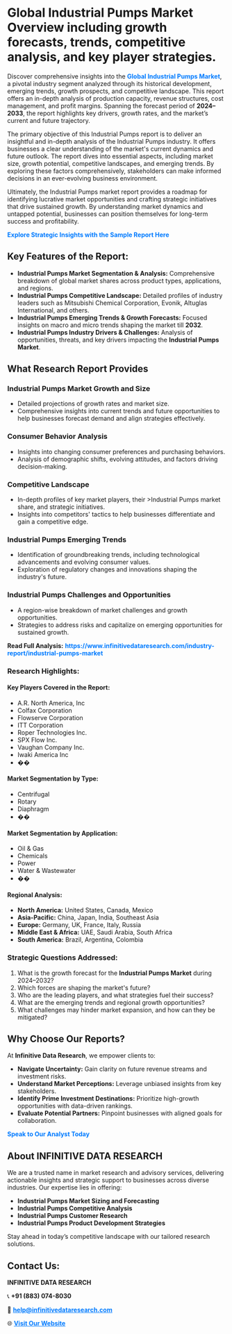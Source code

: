 <h1>Global Industrial Pumps Market Overview including growth forecasts, trends, competitive analysis, and key player strategies.</h1>
<p>
Discover comprehensive insights into the 
<a href="https://www.infinitivedataresearch.com/industry-report/industrial-pumps-market" rel="dofollow" style="color: #007BFF; text-decoration: none;"><strong>Global Industrial Pumps Market</strong></a>, a pivotal industry segment analyzed through its historical development, emerging trends, growth prospects, and competitive landscape. This report offers an in-depth analysis of production capacity, revenue structures, cost management, and profit margins. Spanning the forecast period of <strong>2024–2033</strong>, the report highlights key drivers, growth rates, and the market’s current and future trajectory.
</p>
<p>
The primary objective of this Industrial Pumps report is to deliver an insightful and in-depth analysis of the Industrial Pumps industry. It offers businesses a clear understanding of the market's current dynamics and future outlook. The report dives into essential aspects, including market size, growth potential, competitive landscapes, and emerging trends. By exploring these factors comprehensively, stakeholders can make informed decisions in an ever-evolving business environment.
</p>
<p>
Ultimately, the Industrial Pumps market report provides a roadmap for identifying lucrative market opportunities and crafting strategic initiatives that drive sustained growth. By understanding market dynamics and untapped potential, businesses can position themselves for long-term success and profitability.
</p>
<p>
<a href="https://www.infinitivedataresearch.com/request-sample/reportId=104514" style="color: #007BFF; text-decoration: none;"><strong>Explore Strategic Insights with the Sample Report Here</strong></a>
</p>

<h2>Key Features of the Report:</h2>
<ul>
<li><strong>Industrial Pumps Market Segmentation & Analysis:</strong> Comprehensive breakdown of global market shares across product types, applications, and regions.</li>
<li><strong>Industrial Pumps Competitive Landscape:</strong> Detailed profiles of industry leaders such as Mitsubishi Chemical Corporation, Evonik, Altuglas International, and others.</li>
<li><strong>Industrial Pumps Emerging Trends & Growth Forecasts:</strong> Focused insights on macro and micro trends shaping the market till <strong>2032</strong>.</li>
<li><strong>Industrial Pumps Industry Drivers & Challenges:</strong> Analysis of opportunities, threats, and key drivers impacting the <strong>Industrial Pumps Market</strong>.</li>
</ul>

<h2>What Research Report Provides</h2>
<h3>Industrial Pumps Market Growth and Size</h3>
<ul>
<li>Detailed projections of growth rates and market size.</li>
<li>Comprehensive insights into current trends and future opportunities to help businesses forecast demand and align strategies effectively.</li>
</ul>

<h3>Consumer Behavior Analysis</h3>
<ul>
<li>Insights into changing consumer preferences and purchasing behaviors.</li>
<li>Analysis of demographic shifts, evolving attitudes, and factors driving decision-making.</li>
</ul>

<h3>Competitive Landscape</h3>
<ul>
<li>In-depth profiles of key market players, their >Industrial Pumps market share, and strategic initiatives.</li>
<li>Insights into competitors' tactics to help businesses differentiate and gain a competitive edge.</li>
</ul>

<h3>Industrial Pumps Emerging Trends</h3>
<ul>
<li>Identification of groundbreaking trends, including technological advancements and evolving consumer values.</li>
<li>Exploration of regulatory changes and innovations shaping the industry's future.</li>
</ul>

<h3>Industrial Pumps Challenges and Opportunities</h3>
<ul>
<li>A region-wise breakdown of market challenges and growth opportunities.</li>
<li>Strategies to address risks and capitalize on emerging opportunities for sustained growth.</li>
</ul>
<p><strong>Read Full Analysis:</strong> <a href="https://www.infinitivedataresearch.com/industry-report/industrial-pumps-market" rel="dofollow" style="color: #007BFF; text-decoration: none;"><strong>https://www.infinitivedataresearch.com/industry-report/industrial-pumps-market</strong></a></p>
<h3>Research Highlights:</h3>
<h4>Key Players Covered in the Report:</h4>
<ul><li>A.R. North America, Inc</li><li>Colfax Corporation</li><li>Flowserve Corporation</li><li>ITT Corporation</li><li>Roper Technologies Inc.</li><li>SPX Flow Inc.</li><li>Vaughan Company Inc.</li><li>Iwaki America Inc</li><li>��</li></ul>
<h4>Market Segmentation by Type:</h4>
<ul><li>Centrifugal</li><li>Rotary</li><li>Diaphragm</li><li>��</li></ul>
<h4>Market Segmentation by Application:</h4>
<ul><li>Oil &amp; Gas</li><li>Chemicals</li><li>Power</li><li>Water &amp; Wastewater</li><li>��</li></ul>

<h4>Regional Analysis:</h4>
<ul>
<li><strong>North America:</strong> United States, Canada, Mexico</li>
<li><strong>Asia-Pacific:</strong> China, Japan, India, Southeast Asia</li>
<li><strong>Europe:</strong> Germany, UK, France, Italy, Russia</li>
<li><strong>Middle East & Africa:</strong> UAE, Saudi Arabia, South Africa</li>
<li><strong>South America:</strong> Brazil, Argentina, Colombia</li>
</ul>

<h3>Strategic Questions Addressed:</h3>
<ol>
<li>What is the growth forecast for the <strong>Industrial Pumps Market</strong> during 2024–2032?</li>
<li>Which forces are shaping the market's future?</li>
<li>Who are the leading players, and what strategies fuel their success?</li>
<li>What are the emerging trends and regional growth opportunities?</li>
<li>What challenges may hinder market expansion, and how can they be mitigated?</li>
</ol>

<h2>Why Choose Our Reports?</h2>
<p>At <strong>Infinitive Data Research</strong>, we empower clients to:</p>
<ul>
<li><strong>Navigate Uncertainty:</strong> Gain clarity on future revenue streams and investment risks.</li>
<li><strong>Understand Market Perceptions:</strong> Leverage unbiased insights from key stakeholders.</li>
<li><strong>Identify Prime Investment Destinations:</strong> Prioritize high-growth opportunities with data-driven rankings.</li>
<li><strong>Evaluate Potential Partners:</strong> Pinpoint businesses with aligned goals for collaboration.</li>
</ul>
<p><a href="https://www.infinitivedataresearch.com/industry-report/industrial-pumps-market" rel="dofollow" style="color: #007BFF; text-decoration: none;"><strong>Speak to Our Analyst Today</strong></a></p>

<h2>About INFINITIVE DATA RESEARCH</h2>
<p>We are a trusted name in market research and advisory services, delivering actionable insights and strategic support to businesses across diverse industries. Our expertise lies in offering:</p>
<ul>
<li><strong>Industrial Pumps Market Sizing and Forecasting</strong></li>
<li><strong>Industrial Pumps Competitive Analysis</strong></li>
<li><strong>Industrial Pumps Customer Research</strong></li>
<li><strong>Industrial Pumps Product Development Strategies</strong></li>
</ul>
<p>Stay ahead in today’s competitive landscape with our tailored research solutions.</p>

<h2>Contact Us:</h2>
<p><strong>INFINITIVE DATA RESEARCH</strong></p>
<p>📞 <strong>+91 (883) 074-8030</strong></p>
<p>📧 <strong><a href="mailto:help@infinitivedataresearch.com" style="color: #007BFF;">help@infinitivedataresearch.com</a></strong></p>
<p>🌐 <strong><a href="https://www.infinitivedataresearch.com" rel="dofollow" style="color: #007BFF;">Visit Our Website</a></strong></p>